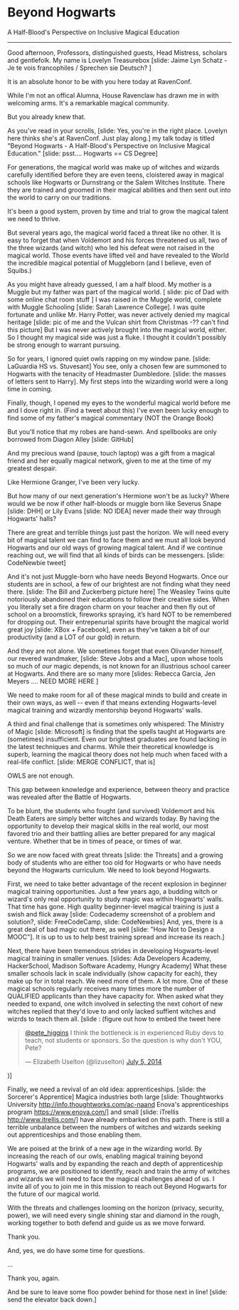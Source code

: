 Beyond Hogwarts
======================
A Half-Blood's Perspective on Inclusive Magical Education

---------------------------------
Good afternoon, Professors, distinguished guests, Head Mistress, scholars and gentlefolk. My name is Lovelyn Treasurebox [slide: Jaime Lyn Schatz - Je te vois francophiles / Sprechen sie Deutsch? ]

It is an absolute honor to be with you here today at RavenConf.

While I'm not an offical Alumna, House Ravenclaw has drawn me in with welcoming arms. It's a remarkable magical community.

But you already knew that.

As you've read in your scrolls, [slide: Yes, you're in the right place. Lovelyn here thinks she's at RavenConf. Just play along.] my talk today is titled "Beyond Hogwarts - A Half-Blood's Perspective on Inclusive Magical Education." [slide: psst.... Hogwarts == CS Degree]

For generations, the magical world was make up of witches and wizards carefully identified before they are even teens, cloistered away in magical schools like Hogwarts or Durnstrang or the Salem Witches Institute. There they are trained and groomed in their magical abilities and then sent out into the world to carry on our traditions.

It's been a good system, proven by time and trial to grow the magical talent we need to thrive.

But several years ago, the magical world faced a threat like no other. It is easy to forget that when Voldemort and his forces threatened us all, two of the three wizards (and witch) who led his defeat were not raised in the magical world. Those events have lifted veil and have revealed to the World the incredible magical potential of Muggleborn (and I believe, even of Squibs.)

As you might have already guessed, I am a half blood. My mother is a Muggle but my father was part of the magical world. [ slide: pic of Dad with some online chat room stuff ] I was raised in the Muggle world, complete with Muggle Schooling [slide: Sarah Lawrence College]. I was quite fortunate and unlike Mr. Harry Potter, was never actively denied my magical heritage [slide: pic of me and the Vulcan shirt from Christmas -?? can't find this picture] But I was never actively brought into the magical world, either. So I thought my magical side was just a fluke. I thought it couldn't possibly be strong enough to warrant pursuing.

So for years, I ignored quiet owls rapping on my window pane. [slide: LaGuardia HS vs. Stuvesant] You see, only a chosen few are summoned to Hogwarts with the tenacity of Headmaster Dumbledore. [slide: the masses of letters sent to Harry]. My first steps into the wizarding world were a long time in coming.

Finally, though, I opened my eyes to the wonderful magical world before me and I dove right in. (Find a tweet about this) I've even been lucky enough to find some of my father's magical commentary (NOT the Orange Book)

But you'll notice that my robes are hand-sewn. And spellbooks are only borrowed from Diagon Alley [slide: GitHub]

And my precious wand (pause, touch laptop) was a gift from a magical friend and her equally magical network, given to me at the time of my greatest despair.

Like Hermione Granger, I've been very lucky.

But how many of our next generation's Hermione won't be as lucky? Where would we be now if other half-bloods or muggle born like Severus Snape [slide: DHH] or Lily Evans [slide: NO IDEA] never made their way through Hogwarts' halls?

There are great and terrible things just past the horizon. We will need every bit of magical talent we can find to face them and we must all look beyond Hogwarts and our old ways of growing magical talent. And if we continue reaching out, we will find that all kinds of birds can be messengers. [slide: CodeNewbie tweet]

And it's not just Muggle-born who have needs Beyond Hogwarts. Once our students are in school, a few of our brightest are not finding what they need there. [slide: The Bill and Zuckerberg picture here] The Weasley Twins quite notoriously abandoned their educations to follow their creative sides. When you literally set a fire dragon charm on your teacher and then fly out of school on a broomstick, fireworks spraying, it’s hard NOT to be remembered for dropping out. Their entrepenurial spirits have brought the magical world great joy [slide: XBox + Facebook], even as they've taken a bit of our productivity (and a LOT of our gold) in return.

And they are not alone. We sometimes forget that even Olivander himself, our revered wandmaker, [slide: Steve Jobs and a Mac], upon whose tools so much of *our* magic depends, is not known for an illustrious school career at Hogwarts. And there are so many more [slides: Rebecca Garcia, Jen Meyers  .... NEED MORE HERE ]

We need to make room for all of these magical minds to build and create in their own ways, as well -- even if that means extending Hogwarts-level magical training and wizardly mentorship beyond Hogwarts' walls.

A third and final challenge that is sometimes only whispered: The Ministry of Magic [slide: Microsoft] is finding that the spells taught at Hogwarts are (sometimes) insufficient. Even our brightest graduates are found lacking in the latest techniques and charms. While their theoretical knowledge is superb, learning the magical theory does not help much when faced with a real-life conflict. [slide: MERGE CONFLICT, that is]

OWLS are not enough.

This gap between knowledge and experience, between theory and practice was revealed after the Battle of Hogwarts.

To be blunt, the students who fought (and survived) Voldemort and his Death Eaters are simply better witches and wizards today. By having the opportunity to develop their magical skills in the real world, our most favored trio and their battling allies are better prepared for any magical venture. Whether that be in times of peace, or times of war.

So we are now faced with great threats [slide: the Threats] and a growing body of students who are either too old for Hogwarts or who have needs beyond the Hogwarts curriculum. We need to look beyond Hogwarts.

First, we need to take better advantage of the recent explosion in beginner magical training opportunities. Just a few years ago, a budding witch or wizard's only real opportunity to study magic was within Hogwarts' walls. 
That time has gone. High quality beginner-level magical training is just a swish and flick away [slide: Codecademy screenshot of a problem and solution?, slide: FreeCodeCamp, slide: CodeNewbies] And, yes, there is a great deal of bad magic out there, as well [slide: "How Not to Design a MOOC"]. It is up to us to help best training spread and increase its reach.]

Next, there have been tremendous strides in developing Hogwarts-level magical training in smaller venues. [slides: Ada Developers Academy, HackerSchool, Madison Software Academy, Hungry Academy] What these smaller schools lack in scale individually (show capacity for each), they make up for in total reach. We need more of them. A lot more. One of these magical schools regularly receives many times more the number of QUALIFIED applicants than they have capacity for. When asked what they needed to expand, one witch involved in selecting the next cohort of new witches replied that they'd love to and only lacked suffient witches and wizrds to teach them all. [slide : (figure out how to embed the tweet here <blockquote class="twitter-tweet" data-conversation="none" lang="en"><p><a href="https://twitter.com/pete_higgins">@pete_higgins</a> I think the bottleneck is in experienced Ruby devs to teach, not students or sponsors. So the question is why don&#39;t YOU, Pete?</p>&mdash; Elizabeth Uselton (@lizuselton) <a href="https://twitter.com/lizuselton/status/485253770796748800">July 5, 2014</a></blockquote>
<script async src="//platform.twitter.com/widgets.js" charset="utf-8"></script>)]

Finally, we need a revival of an old idea: apprenticeships. [slide: the Sorcerer's Apprentice]
Magica industries both large [slide: Thoughtworks University http://info.thoughtworks.com/ac-naand Enova's apprenticeships program https://www.enova.com/] and small [slide: iTrellis http://www.itrellis.com/] have already embarked on this path. There is still a terrible unbalance between the numbers of witches and wizards seeking out apprenticeships and those enabling them.

We are poised at the brink of a new age in the wizarding world. By increasing the reach of our owls, enabling magical training beyond Hogwarts' walls and by expanding the reach and depth of apprenticeship programs, we are positioned to identify, reach and train the army of witches and wizards we will need to face the magical challenges ahead of us. I invite all of you to join me in this mission to reach out Beyond Hogwarts for the future of our magical world.

With the threats and challenges looming on the horizon (privacy, security, power), we will need every single shining star and diamond in the rough, working together to both defend and guide us as we move forward.

Thank you.

And, yes, we do have some time for questions.

...

Thank you, again. 

And be sure to leave some floo powder behind for those next in line! [slide: send the elevator back down.]


